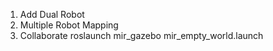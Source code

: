 1. Add Dual Robot
2. Multiple Robot Mapping
3. Collaborate
roslaunch mir_gazebo mir_empty_world.launch 